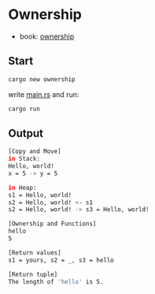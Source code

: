 # Ownership

- book: [ownership](https://doc.rust-lang.org/book/ch04-00-understanding-ownership.html)

## Start

```bash
cargo new ownership
```

write [main.rs](src/main.rs) and run:

```bash
cargo run
```

## Output

```bash
[Copy and Move]
in Stack:
Hello, world!
x = 5 -> y = 5

in Heap:
s1 = Hello, world!
s2 = Hello, world! <- s1
s2 = Hello, world! -> s3 = Hello, world!

[Ownership and Functions]
hello
5

[Return values]
s1 = yours, s2 = _, s3 = hello

[Return tuple]
The length of 'hello' is 5.
```

